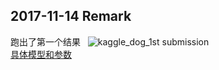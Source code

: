 ## 2017-11-14 Remark  
跑出了第一个结果   
![kaggle_dog_1st submission]()  
[具体模型和参数](https://discuss.gluon.ai/t/topic/2399/21?u=davidwang)
